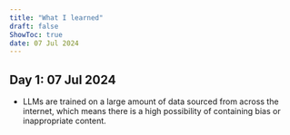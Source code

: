 ```yaml
---
title: "What I learned"
draft: false
ShowToc: true
date: 07 Jul 2024
---
```


## Day 1: 07 Jul 2024
- LLMs are trained on a large amount of data sourced from across the internet, which means there is a high possibility of containing bias or inappropriate content.


      

